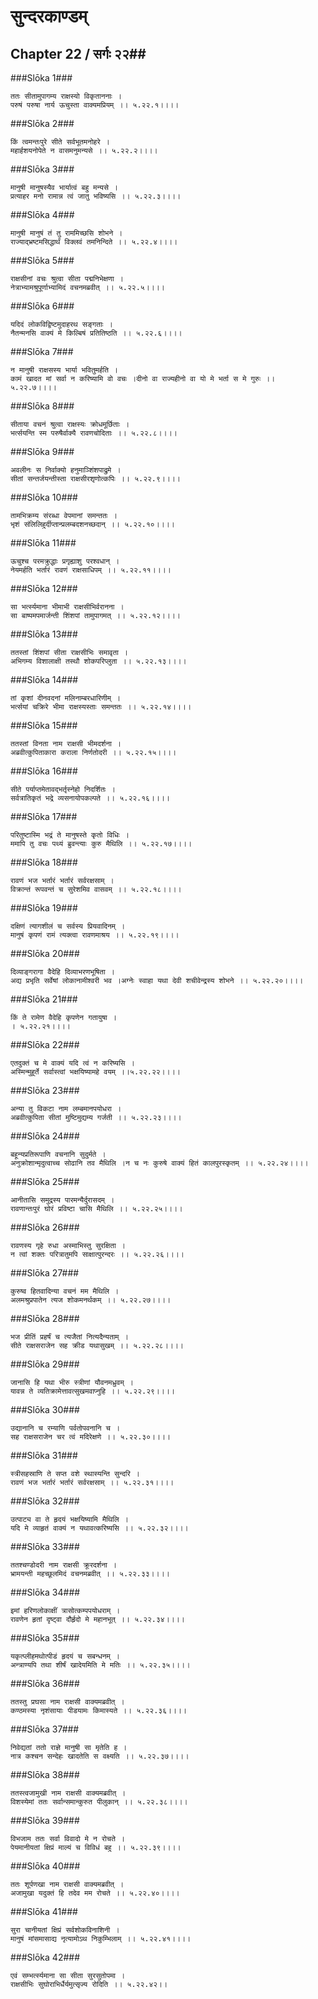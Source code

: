 सुन्दरकाण्डम्
===============================


## Chapter 22  / सर्गः २२##


###Slōka 1###


    ततः सीतामुपागम्य राक्षस्यो विकृताननाः ।
    परुषं परुषा नार्य ऊचुस्ता वाक्यमप्रियम् ।। ५.२२.१।।।।


###Slōka 2###


    किं त्वमन्तःपुरे सीते सर्वभूतमनोहरे ।
    महार्हशयनोपेते न वासमनुमन्यसे ।। ५.२२.२।।।।


###Slōka 3###


    मानुषी मानुषस्यैव भार्यात्वं बहु मन्यसे ।
    प्रत्याहर मनो रामान्न त्वं जातु भविष्यसि ।। ५.२२.३।।।।


###Slōka 4###


    मानुषी मानुषं तं तु राममिच्छसि शोभने ।
    राज्याद्भ्रष्टमसिद्धार्थं विक्लवं तमनिन्दिते ।। ५.२२.४।।।।


###Slōka 5###


    राक्षसीनां वचः श्रुत्वा सीता पद्मनिभेक्षणा ।
    नेत्राभ्यामश्रुपूर्णाभ्यामिदं वचनमब्रवीत् ।। ५.२२.५।।।।


###Slōka 6###


    यदिदं लोकविद्विष्टमुदाहरथ सङ्गताः ।
    नैतन्मनसि वाक्यं मे किल्बिषं प्रतितिष्ठति ।। ५.२२.६।।।।


###Slōka 7###


    न मानुषी राक्षसस्य भार्या भवितुमर्हति ।
    कामं खादत मां सर्वा न करिष्यामि वो वचः ।दीनो वा राज्यहीनो वा यो मे भर्ता स मे गुरुः ।। ५.२२.७।।।।


###Slōka 8###


    सीताया वचनं श्रुत्वा राक्षस्यः क्रोधमूर्छिताः ।
    भर्त्सयन्ति स्म परुषैर्वाक्यै रावणचोदिताः ।। ५.२२.८।।।।


###Slōka 9###


    अवलीनः स निर्वाक्यो हनुमाञ्शिंशपाद्रुमे ।
    सीतां सन्तर्जयन्तीस्ता राक्षसीरशृणोत्कपिः ।। ५.२२.९।।।।


###Slōka 10###


    तामभिक्रम्य संरब्धा वेपमानां समन्ततः ।
    भृशं संलिलिहुर्दीप्तान्प्रलम्बदशनच्छदान् ।। ५.२२.१०।।।।


###Slōka 11###


    ऊचुश्च परमक्रुद्धाः प्रगृह्याशु परश्वधान् ।
    नेयमर्हति भर्तारं रावणं राक्षसाधिपम् ।। ५.२२.११।।।।


###Slōka 12###


    सा भर्त्स्यमाना भीमाभी राक्षसीभिर्वरानना ।
    सा बाष्पमपमार्जन्ती शिंशपां तामुपागमत् ।। ५.२२.१२।।।।


###Slōka 13###


    ततस्तां शिंशपां सीता राक्षसीभिः समावृता ।
    अभिगम्य विशालाक्षी तस्थौ शोकपरिप्लुता ।। ५.२२.१३।।।।


###Slōka 14###


    तां कृशां दीनवदनां मलिनाम्बरधारिणीम् ।
    भर्त्सयां चक्रिरे भीमा राक्षस्यस्ताः समन्ततः ।। ५.२२.१४।।।।


###Slōka 15###


    ततस्तां विनता नाम राक्षसी भीमदर्शना ।
    अब्रवीत्कुपिताकारा कराला निर्णतोदरी ।। ५.२२.१५।।।।


###Slōka 16###


    सीते पर्याप्तमेतावद्भर्तृस्नेहो निदर्शितः ।
    सर्वत्रातिकृतं भद्रे व्यसनायोपकल्पते ।। ५.२२.१६।।।।


###Slōka 17###


    परितुष्टास्मि भद्रं ते मानुषस्ते कृतो विधिः ।
    ममापि तु वचः पथ्यं ब्रुवन्त्याः कुरु मैथिलि ।। ५.२२.१७।।।।


###Slōka 18###


    रावणं भज भर्तारं भर्तारं सर्वरक्षसाम् ।
    विक्रान्तं रूपवन्तं च सुरेशमिव वासवम् ।। ५.२२.१८।।।।


###Slōka 19###


    दक्षिणं त्यागशीलं च सर्वस्य प्रियवादिनम् ।
    मानुषं कृपणं रामं त्यक्त्वा रावणमाश्रय ।। ५.२२.१९।।।।


###Slōka 20###


    दिव्याङ्गरागा वैदेहि दिव्याभरणभूषिता ।
    अद्य प्रभृति सर्वेषां लोकानामीश्वरी भव ।अग्नेः स्वाहा यथा देवी शचीवेन्द्रस्य शोभने ।। ५.२२.२०।।।।


###Slōka 21###


    किं ते रामेण वैदेहि कृपणेन गतायुषा ।
    । ५.२२.२१।।।।


###Slōka 22###


    एतदुक्तं च मे वाक्यं यदि त्वं न करिष्यसि ।
    अस्मिन्मुहूर्ते सर्वास्त्वां भक्षयिष्यामहे वयम् ।।५.२२.२२।।।।


###Slōka 23###


    अन्या तु विकटा नाम लम्बमानपयोधरा ।
    अब्रवीत्कुपिता सीतां मुष्टिमुद्यम्य गर्जती ।। ५.२२.२३।।।।


###Slōka 24###


    बहून्यप्रतिरूपाणि वचनानि सुदुर्मते ।
    अनुक्रोशान्मृदुत्वाच्च सोढानि तव मैथिलि ।न च नः कुरुषे वाक्यं हितं कालपुरस्कृतम् ।। ५.२२.२४।।।।


###Slōka 25###


    आनीतासि समुद्रस्य पारमन्यैर्दुरासदम् ।
    रावणान्तःपुरं घोरं प्रविष्टा चासि मैथिलि ।। ५.२२.२५।।।।


###Slōka 26###


    रावणस्य गृहे रुधा अस्माभिस्तु सुरक्षिता ।
    न त्वां शक्तः परित्रातुमपि साक्षात्पुरन्दरः ।। ५.२२.२६।।।।


###Slōka 27###


    कुरुष्व हितवादिन्या वचनं मम मैथिलि ।
    अलमश्रुप्रपातेन त्यज शोकमनर्थकम् ।। ५.२२.२७।।।।


###Slōka 28###


    भज प्रीतिं प्रहर्षं च त्यजैतां नित्यदैन्यताम् ।
    सीते राक्षसराजेन सह क्रीड यथासुखम् ।। ५.२२.२८।।।।


###Slōka 29###


    जानासि हि यथा भीरु स्त्रीणां यौवनमध्रुवम् ।
    यावन्न ते व्यतिक्रामेत्तावत्सुखमवाप्नुहि ।। ५.२२.२९।।।।


###Slōka 30###


    उद्यानानि च रम्याणि पर्वतोपवनानि च ।
    सह राक्षसराजेन चर त्वं मदिरेक्षणे ।। ५.२२.३०।।।।


###Slōka 31###


    स्त्रीसहस्राणि ते सप्त वशे स्थास्यन्ति सुन्दरि ।
    रावणं भज भर्तारं भर्तारं सर्वरक्षसाम् ।। ५.२२.३१।।।।


###Slōka 32###


    उत्पाट्य वा ते हृदयं भक्षयिष्यामि मैथिलि ।
    यदि मे व्याहृतं वाक्यं न यथावत्करिष्यसि ।। ५.२२.३२।।।।


###Slōka 33###


    ततश्चण्डोदरी नाम राक्षसी क्रूरदर्शना ।
    भ्रामयन्ती महच्छूलमिदं वचनमब्रवीत् ।। ५.२२.३३।।।।


###Slōka 34###


    इमां हरिणलोकाक्षीं त्रासोत्कम्पपयोधराम् ।
    रावणेन हृतां दृष्ट्वा दौर्हृदो मे महानभूत् ।। ५.२२.३४।।।।


###Slōka 35###


    यकृत्प्लीहमथोत्पीडं हृदयं च सबन्धनम् ।
    अन्त्राण्यपि तथा शीर्षं खादेयमिति मे मतिः ।। ५.२२.३५।।।।


###Slōka 36###


    ततस्तु प्रघसा नाम राक्षसी वाक्यमब्रवीत् ।
    कण्ठमस्या नृशंसायाः पीडयामः किमास्यते ।। ५.२२.३६।।।।


###Slōka 37###


    निवेद्यतां ततो राज्ञे मानुषी सा मृतेति ह ।
    नात्र कश्चन सन्देहः खादतेति स वक्ष्यति ।। ५.२२.३७।।।।


###Slōka 38###


    ततस्त्वजामुखी नाम राक्षसी वाक्यमब्रवीत् ।
    विशस्येमां ततः सर्वान्समान्कुरुत पीलुकान् ।। ५.२२.३८।।।।


###Slōka 39###


    विभजाम ततः सर्वा विवादो मे न रोचते ।
    पेयमानीयतां क्षिप्रं माल्यं च विविधं बहु ।। ५.२२.३९।।।।


###Slōka 40###


    ततः शूर्पणखा नाम राक्षसी वाक्यमब्रवीत् ।
    अजामुखा यदुक्तं हि तदेव मम रोचते ।। ५.२२.४०।।।।


###Slōka 41###


    सुरा चानीयतां क्षिप्रं सर्वशोकविनाशिनी ।
    मानुषं मांसमासाद्य नृत्यामोऽथ निकुम्भिलाम् ।। ५.२२.४१।।।।


###Slōka 42###


    एवं सम्भर्त्स्यमाना सा सीता सुरसुतोपमा ।
    राक्षसीभिः सुघोराभिर्धैर्यमुत्सृज्य रोदिति ।। ५.२२.४२।।


